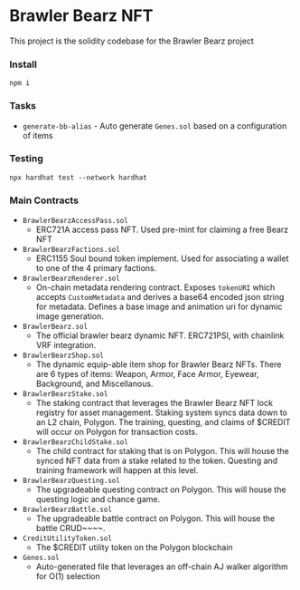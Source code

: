 # Brawler Bearz NFT

This project is the solidity codebase for the Brawler Bearz project

### Install
`npm i`

### Tasks
- `generate-bb-alias` - Auto generate `Genes.sol` based on a configuration of items

### Testing
`npx hardhat test --network hardhat`

### Main Contracts
- `BrawlerBearzAccessPass.sol`
  - ERC721A access pass NFT. Used pre-mint for claiming a free Bearz NFT
- `BrawlerBearzFactions.sol`
  - ERC1155 Soul bound token implement. Used for associating a wallet to one of the 4 primary factions.
- `BrawlerBearzRenderer.sol`
  - On-chain metadata rendering contract. Exposes `tokenURI` which accepts `CustomMetadata` and derives a base64 encoded json string for metadata. Defines a base image and animation uri for dynamic image generation.
- `BrawlerBearz.sol`
    - The official brawler bearz dynamic NFT. ERC721PSI, with chainlink VRF integration.
- `BrawlerBearzShop.sol`
  - The dynamic equip-able item shop for Brawler Bearz NFTs. There are 6 types of items: Weapon, Armor, Face Armor, Eyewear, Background, and Miscellanous.
- `BrawlerBearzStake.sol`
  - The staking contract that leverages the Brawler Bearz NFT lock registry for asset management. Staking system syncs data down to an L2 chain, Polygon. The training, questing, and claims of $CREDIT will occur on Polygon for transaction costs.
- `BrawlerBearzChildStake.sol`
  - The child contract for staking that is on Polygon. This will house the synced NFT data from a stake related to the token. Questing and training framework will happen at this level.
- `BrawlerBearzQuesting.sol`
  - The upgradeable questing contract on Polygon. This will house the questing logic and chance game.
- `BrawlerBearzBattle.sol`
  - The upgradeable battle contract on Polygon. This will house the battle CRUD~~~~.
- `CreditUtilityToken.sol`
  - The $CREDIT utility token on the Polygon blockchain
- `Genes.sol`
  - Auto-generated file that leverages an off-chain AJ walker algorithm for O(1) selection
